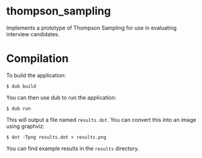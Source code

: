 # thompson_sampling

Implements a prototype of Thompson Sampling for use in evaluating interview
candidates.

# Compilation

To build the application:

```
$ dub build
```

You can then use dub to run the application:

```
$ dub run
```

This will output a file named `results.dot`. You can convert this into an image
using graphviz:

```
$ dot -Tpng results.dot > results.png
```

You can find example results in the `results` directory.
